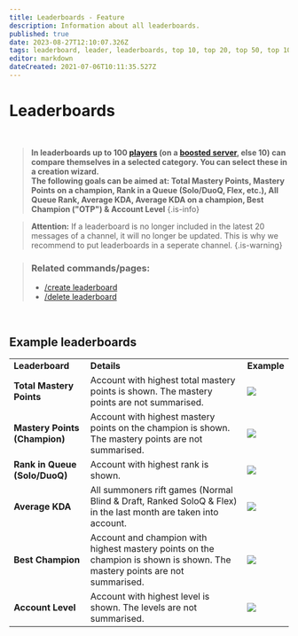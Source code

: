 ```yaml
---
title: Leaderboards - Feature
description: Information about all leaderboards.
published: true
date: 2023-08-27T12:10:07.326Z
tags: leaderboard, leader, leaderboards, top 10, top 20, top 50, top 100, best player
editor: markdown
dateCreated: 2021-07-06T10:11:35.527Z
---
```


# Leaderboards

<br>

>**In leaderboards up to 100 [players](/en/terms/player) (on a [boosted server](https://wiki.zoe-discord-bot.ch/en/Zoe-Points-And-Boosting), else 10) can compare themselves in a selected category. You can select these in a creation wizard. <br>
The following goals can be aimed at: Total Mastery Points, Mastery Points on a champion, Rank in a Queue (Solo/DuoQ, Flex, etc.), All Queue Rank, Average KDA, Average KDA on a champion, Best Champion ("OTP") & Account Level**
>{.is-info}

> **Attention:** If a leaderboard is no longer included in the latest 20 messages of a channel, it will no longer be updated. This is why we recommend to put leaderboards in a seperate channel.
>{.is-warning}

>### Related commands/pages:
>-   [/create leaderboard](/en/commands/create/leaderboard/)
>-   [/delete leaderboard](/en/commands/delete/leaderboard/)

<br>

## Example leaderboards

|     |     |     |
| --- | --- | --- |
| **Leaderboard** | **Details** | **Example** |
| **Total Mastery Points** | Account with highest total mastery points is shown. The mastery points are not summarised. | ![](/new_leaderboard_total_mastery_points.png) |
| **Mastery Points (Champion)** | Account with highest mastery points on the champion is shown. The mastery points are not summarised. | ![](/new_leaderboard_mastery_points_champion.png) |
| **Rank in Queue (Solo/DuoQ)** | Account with highest rank is shown. | ![](/new_leaderboard_rank.png) |
| **Average KDA** | All summoners rift games (Normal Blind & Draft, Ranked SoloQ & Flex) in the last month are taken into account. | ![](/new_leaderboard_kda.png) |
| **Best Champion** | Account and champion with highest mastery points on the champion is shown is shown. The mastery points are not summarised. | ![](/new_leaderboard_otp.png) |
| **Account Level** | Account with highest level is shown. The levels are not summarised. | ![](/new_leaderboard_account_level.png) |
